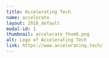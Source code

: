 ```yaml
---
title: Accelerating Tech
name: accelerate
layout: 2018_default
modal-id: 1
thumbnail: accelerate_thumb.png
alt: Logo of Accelerating Tech
link: https://www.accelerating.tech/
---
```

